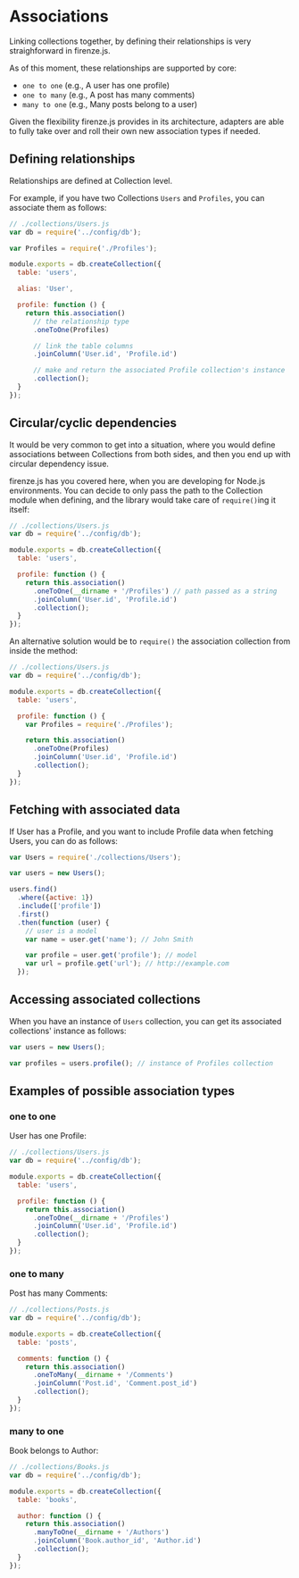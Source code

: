 # Associations

Linking collections together, by defining their relationships is very straighforward in firenze.js.

As of this moment, these relationships are supported by core:

* `one to one` (e.g., A user has one profile)
* `one to many` (e.g., A post has many comments)
* `many to one` (e.g., Many posts belong to a user)

Given the flexibility firenze.js provides in its architecture, adapters are able to fully take over and roll their own new association types if needed.

## Defining relationships

Relationships are defined at Collection level.

For example, if you have two Collections `Users` and `Profiles`, you can associate them as follows:

```js
// ./collections/Users.js
var db = require('../config/db');

var Profiles = require('./Profiles');

module.exports = db.createCollection({
  table: 'users',

  alias: 'User',

  profile: function () {
    return this.association()
      // the relationship type
      .oneToOne(Profiles)

      // link the table columns
      .joinColumn('User.id', 'Profile.id')

      // make and return the associated Profile collection's instance
      .collection();
  }
});
```

## Circular/cyclic dependencies

It would be very common to get into a situation, where you would define associations between Collections from both sides, and then you end up with circular dependency issue.

firenze.js has you covered here, when you are developing for Node.js environments. You can decide to only pass the path to the Collection module when defining, and the library would take care of `require()`ing it itself:

```js
// ./collections/Users.js
var db = require('../config/db');

module.exports = db.createCollection({
  table: 'users',

  profile: function () {
    return this.association()
      .oneToOne(__dirname + '/Profiles') // path passed as a string
      .joinColumn('User.id', 'Profile.id')
      .collection();
  }
});
```

An alternative solution would be to `require()` the association collection from inside the method:

```js
// ./collections/Users.js
var db = require('../config/db');

module.exports = db.createCollection({
  table: 'users',

  profile: function () {
    var Profiles = require('./Profiles');

    return this.association()
      .oneToOne(Profiles)
      .joinColumn('User.id', 'Profile.id')
      .collection();
  }
});
```

## Fetching with associated data

If User has a Profile, and you want to include Profile data when fetching Users, you can do as follows:

```js
var Users = require('./collections/Users');

var users = new Users();

users.find()
  .where({active: 1})
  .include(['profile'])
  .first()
  .then(function (user) {
    // user is a model
    var name = user.get('name'); // John Smith

    var profile = user.get('profile'); // model
    var url = profile.get('url'); // http://example.com
  });
```

## Accessing associated collections

When you have an instance of `Users` collection, you can get its associated collections' instance as follows:

```js
var users = new Users();

var profiles = users.profile(); // instance of Profiles collection
```

## Examples of possible association types

### one to one

User has one Profile:

```js
// ./collections/Users.js
var db = require('../config/db');

module.exports = db.createCollection({
  table: 'users',

  profile: function () {
    return this.association()
      .oneToOne(__dirname + '/Profiles')
      .joinColumn('User.id', 'Profile.id')
      .collection();
  }
});
```

### one to many

Post has many Comments:

```js
// ./collections/Posts.js
var db = require('../config/db');

module.exports = db.createCollection({
  table: 'posts',

  comments: function () {
    return this.association()
      .oneToMany(__dirname + '/Comments')
      .joinColumn('Post.id', 'Comment.post_id')
      .collection();
  }
});
```

### many to one

Book belongs to Author:

```js
// ./collections/Books.js
var db = require('../config/db');

module.exports = db.createCollection({
  table: 'books',

  author: function () {
    return this.association()
      .manyToOne(__dirname + '/Authors')
      .joinColumn('Book.author_id', 'Author.id')
      .collection();
  }
});
```
